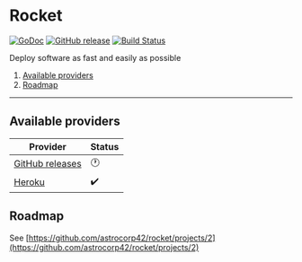 # Rocket

[![GoDoc](https://godoc.org/github.com/astrocorp42/rocket?status.svg)](https://godoc.org/github.com/astrocorp42/rocket)
[![GitHub release](https://img.shields.io/github/release/astrocorp42/rocket.svg)](https://github.com/astrocorp42/rocket/releases/latest)
[![Build Status](https://travis-ci.org/astrocorp42/rocket.svg?branch=master)](https://travis-ci.org/astrocorp42/rocket)

Deploy software as fast and easily as possible

1. [Available providers](#available-providers)
2. [Roadmap](#roadmap)

-------------------

## Available providers

| Provider              | Status |
| --------------------- | -------|
| [GitHub releases](https://help.github.com/categories/releases) |🕐|
| [Heroku](https://www.heroku.com) |✔️|



## Roadmap

See [https://github.com/astrocorp42/rocket/projects/2](https://github.com/astrocorp42/rocket/projects/2)
